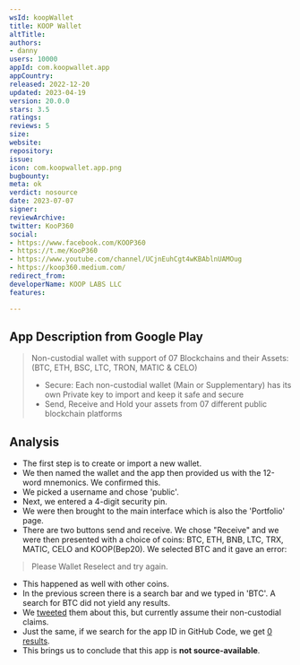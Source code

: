 ```yaml
---
wsId: koopWallet
title: KOOP Wallet
altTitle: 
authors:
- danny
users: 10000
appId: com.koopwallet.app
appCountry: 
released: 2022-12-20
updated: 2023-04-19
version: 20.0.0
stars: 3.5
ratings: 
reviews: 5
size: 
website: 
repository: 
issue: 
icon: com.koopwallet.app.png
bugbounty: 
meta: ok
verdict: nosource
date: 2023-07-07
signer: 
reviewArchive: 
twitter: KooP360
social:
- https://www.facebook.com/KOOP360
- https://t.me/KooP360
- https://www.youtube.com/channel/UCjnEuhCgt4wKBAblnUAMOug
- https://koop360.medium.com/
redirect_from: 
developerName: KOOP LABS LLC
features: 

---
```


## App Description from Google Play

> Non-custodial wallet with support of 07 Blockchains and their Assets: (BTC, ETH, BSC, LTC, TRON, MATIC & CELO)
> - Secure: Each non-custodial wallet (Main or Supplementary) has its own Private key to import and keep it safe and secure
> - Send, Receive and Hold your assets from 07 different public blockchain platforms

## Analysis

- The first step is to create or import a new wallet.
- We then named the wallet and the app then provided us with the 12-word mnemonics. We confirmed this.
- We picked a username and chose 'public'.
- Next, we entered a 4-digit security pin.
- We were then brought to the main interface which is also the 'Portfolio' page.
- There are two buttons send and receive. We chose "Receive" and we were then presented with a choice of coins: BTC, ETH, BNB, LTC, TRX, MATIC, CELO and KOOP(Bep20). We selected BTC and it gave an error:

> Please Wallet Reselect and try again.

- This happened as well with other coins.
- In the previous screen there is a search bar and we typed in 'BTC'. A search for BTC did not yield any results.
- We [tweeted](https://twitter.com/BitcoinWalletz/status/1677200695299129344) them about this, but currently assume their non-custodial claims.
- Just the same, if we search for the app ID in GitHub Code, we get [0 results](https://github.com/search?q=com.koopwallet.app&type=code).
- This brings us to conclude that this app is **not source-available**.
